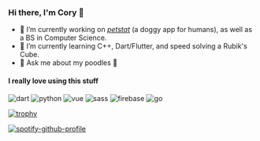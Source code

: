 ### Hi there, I'm Cory 👋

- 🔭 I’m currently working on [_petstat_](https://petstat.app) (a doggy app for humans), as well as a BS in Computer Science.
- 🌱 I’m currently learning C++, Dart/Flutter, and speed solving a Rubik's Cube.
- 💬 Ask me about my poodles 🐩

#### I really love using this stuff<br>
![dart][dart-badge] ![python][python-badge] ![vue][vue-badge] ![sass][sass-badge] ![firebase][firebase-badge] ![go][go-badge]

[![trophy](https://github-profile-trophy.vercel.app/?username=cory-g&theme=dracula&rank=SECRET,SSS,SS,S,AAA,AA,A,B,C)](https://github.com/ryo-ma/github-profile-trophy)


<!-- spotify -->
[![spotify-github-profile](https://spotify-github-profile.vercel.app/api/view?uid=1250179375&cover_image=true&theme=default)](https://github.com/kittinan/spotify-github-profile)

<!-- badges -->
[dart-badge]: https://img.shields.io/badge/dart-%230175C2.svg?&style=for-the-badge&logo=dart&logoColor=white "Dart badge"
[python-badge]: https://img.shields.io/badge/python%20-%2314354C.svg?&style=for-the-badge&logo=python&logoColor=white "Python badge"
[sass-badge]: https://img.shields.io/badge/SASS%20-hotpink.svg?&style=for-the-badge&logo=SASS&logoColor=white "Sass badge"
[firebase-badge]: https://img.shields.io/badge/firebase%20-%23039BE5.svg?&style=for-the-badge&logo=firebase "Firebase badge"
[vue-badge]: https://img.shields.io/badge/vuejs%20-%2335495e.svg?&style=for-the-badge&logo=vue.js&logoColor=%234FC08D "Vue badge"
[go-badge]: https://img.shields.io/badge/go-%2300ADD8.svg?&style=for-the-badge&logo=go&logoColor=white "Go badge"


